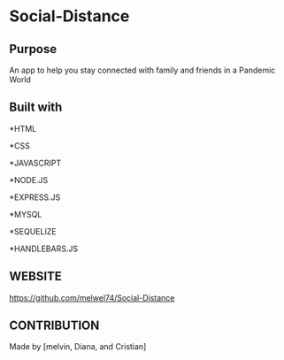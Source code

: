 # Social-Distance

## Purpose
An app to help you stay connected  with family and friends in a Pandemic World
## Built with
*HTML

*CSS

*JAVASCRIPT

*NODE.JS

*EXPRESS.JS

*MYSQL

*SEQUELIZE

*HANDLEBARS.JS

## WEBSITE 
https://github.com/melwel74/Social-Distance


## CONTRIBUTION
Made by [melvin, Diana, and Cristian]

